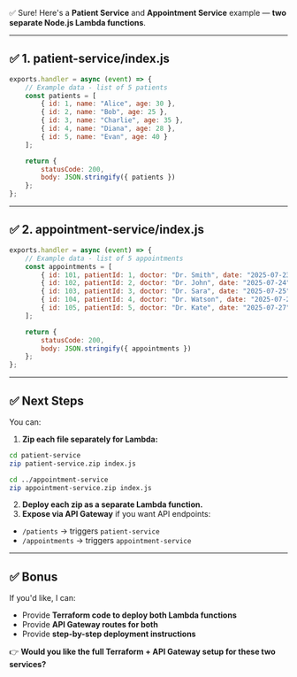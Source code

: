 ✅ Sure! Here's a **Patient Service** and **Appointment Service** example — **two separate Node.js Lambda functions**.

---

## ✅ **1. patient-service/index.js**

```javascript
exports.handler = async (event) => {
    // Example data - list of 5 patients
    const patients = [
        { id: 1, name: "Alice", age: 30 },
        { id: 2, name: "Bob", age: 25 },
        { id: 3, name: "Charlie", age: 35 },
        { id: 4, name: "Diana", age: 28 },
        { id: 5, name: "Evan", age: 40 }
    ];

    return {
        statusCode: 200,
        body: JSON.stringify({ patients })
    };
};
```

---

## ✅ **2. appointment-service/index.js**

```javascript
exports.handler = async (event) => {
    // Example data - list of 5 appointments
    const appointments = [
        { id: 101, patientId: 1, doctor: "Dr. Smith", date: "2025-07-23" },
        { id: 102, patientId: 2, doctor: "Dr. John", date: "2025-07-24" },
        { id: 103, patientId: 3, doctor: "Dr. Sara", date: "2025-07-25" },
        { id: 104, patientId: 4, doctor: "Dr. Watson", date: "2025-07-26" },
        { id: 105, patientId: 5, doctor: "Dr. Kate", date: "2025-07-27" }
    ];

    return {
        statusCode: 200,
        body: JSON.stringify({ appointments })
    };
};
```

---

## ✅ **Next Steps**

You can:

1. **Zip each file separately for Lambda:**

```bash
cd patient-service
zip patient-service.zip index.js

cd ../appointment-service
zip appointment-service.zip index.js
```

2. **Deploy each zip as a separate Lambda function.**
3. **Expose via API Gateway** if you want API endpoints:

* `/patients` -> triggers `patient-service`
* `/appointments` -> triggers `appointment-service`

---

## ✅ **Bonus**

If you'd like, I can:

* Provide **Terraform code to deploy both Lambda functions**
* Provide **API Gateway routes for both**
* Provide **step-by-step deployment instructions**

👉 **Would you like the full Terraform + API Gateway setup for these two services?**
